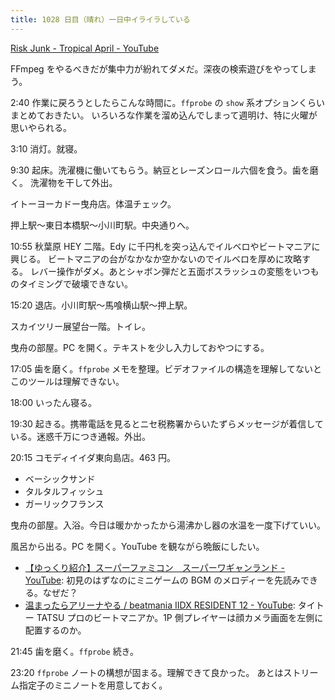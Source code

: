 ```yaml
---
title: 1028 日目（晴れ）一日中イライラしている
---
```


[Risk Junk - Tropical April - YouTube](https://www.youtube.com/watch?v=PolEZz0v4ck)

FFmpeg をやるべきだが集中力が紛れてダメだ。深夜の検索遊びをやってしまう。

2:40 作業に戻ろうとしたらこんな時間に。`ffprobe` の `show` 系オプションくらいまとめておきたい。
いろいろな作業を溜め込んでしまって週明け、特に火曜が思いやられる。

3:10 消灯。就寝。

9:30 起床。洗濯機に働いてもらう。納豆とレーズンロール六個を食う。歯を磨く。
洗濯物を干して外出。

イトーヨーカドー曳舟店。体温チェック。

押上駅～東日本橋駅～小川町駅。中央通りへ。

10:55 秋葉原 HEY 二階。Edy に千円札を突っ込んでイルベロやビートマニアに興じる。
ビートマニアの台がなかなか空かないのでイルベロを厚めに攻略する。
レバー操作がダメ。あとシャボン弾だと五面ボスラッシュの変態をいつものタイミングで破壊できない。

15:20 退店。小川町駅～馬喰横山駅～押上駅。

スカイツリー展望台一階。トイレ。

曳舟の部屋。PC を開く。テキストを少し入力しておやつにする。

17:05 歯を磨く。`ffprobe` メモを整理。ビデオファイルの構造を理解してないとこのツールは理解できない。

18:00 いったん寝る。

19:30 起きる。携帯電話を見るとニセ税務署からいたずらメッセージが着信している。迷惑千万につき通報。外出。

20:15 コモディイイダ東向島店。463 円。

* ベーシックサンド
* タルタルフィッシュ
* ガーリックフランス

曳舟の部屋。入浴。今日は暖かかったから湯沸かし器の水温を一度下げていい。

風呂から出る。PC を開く。YouTube を観ながら晩飯にしたい。

* [【ゆっくり紹介】スーパーファミコン　スーパーワギャンランド - YouTube](https://www.youtube.com/watch?v=ucwV3z6Ta28):
  初見のはずなのにミニゲームの BGM のメロディーを先読みできる。なぜだ？
* [温まったらアリーナやる / beatmania IIDX RESIDENT 12 - YouTube](https://www.youtube.com/watch?v=98RSwhoRQ84):
  タイトー TATSU プロのビートマニアか。1P 側プレイヤーは顔カメラ画面を左側に配置するのか。

21:45 歯を磨く。`ffprobe` 続き。

23:20 `ffprobe` ノートの構想が固まる。理解できて良かった。
あとはストリーム指定子のミニノートを用意しておく。
